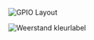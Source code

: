![GPIO Layout](https://www.raspberrypi.com/documentation/computers/images/GPIO-Pinout-Diagram-2.png)

![Weerstand kleurlabel](https://1.bp.blogspot.com/-FHlvZOYyT7M/XnDvoCRj6lI/AAAAAAAAATI/rKA6gHlUJ8I2263rZBzZsA4f4ejv1JPSgCEwYBhgL/s1600/Five%2BBand%2BResistor%2BColour%2BCode.png)